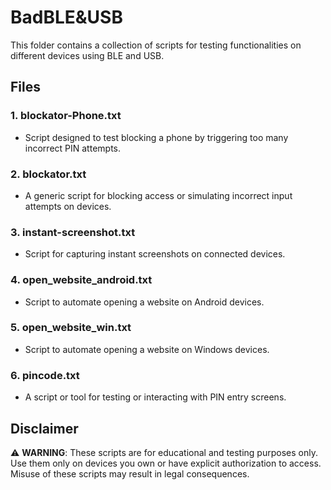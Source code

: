 # BadBLE&USB

This folder contains a collection of scripts for testing functionalities on different devices using BLE and USB. 

## Files

### 1. **blockator-Phone.txt**
   - Script designed to test blocking a phone by triggering too many incorrect PIN attempts.

### 2. **blockator.txt**
   - A generic script for blocking access or simulating incorrect input attempts on devices.

### 3. **instant-screenshot.txt**
   - Script for capturing instant screenshots on connected devices.

### 4. **open_website_android.txt**
   - Script to automate opening a website on Android devices.

### 5. **open_website_win.txt**
   - Script to automate opening a website on Windows devices.

### 6. **pincode.txt**
   - A script or tool for testing or interacting with PIN entry screens.

## Disclaimer
⚠️ **WARNING**: These scripts are for educational and testing purposes only. Use them only on devices you own or have explicit authorization to access. Misuse of these scripts may result in legal consequences.
